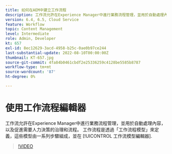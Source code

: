 ```yaml
---
title: 如何在AEM中建立工作流程
description: 工作流允許在Experience Manager中進行業務流程管理，並用於自動處理內容，以及促進需要人力決策的治理和流程。
version: 6.4, 6.5, Cloud Service
feature: Workflow
topic: Content Management
level: Intermediate
role: Admin, Developer
kt: 657
exl-id: 8ec12629-3acd-4958-b25c-0ae0b97ce244
last-substantial-update: 2022-08-10T00:00:00Z
thumbnail: KT-657.jpg
source-git-commit: 4fa84b0461cbdf2e25336259c4128be5585b8787
workflow-type: tm+mt
source-wordcount: '87'
ht-degree: 0%

---
```


# 使用工作流程編輯器

工作流允許在Experience Manager中進行業務流程管理，並用於自動處理內容，以及促進需要人力決策的治理和流程。 工作流程是透過「工作流程模型」來定義，這些模型由一系列步驟組成，並在 [!UICONTROL 工作流模型編輯器].

>[!VIDEO](https://video.tv.adobe.com/v/22201/?quality=12&learn=on)
